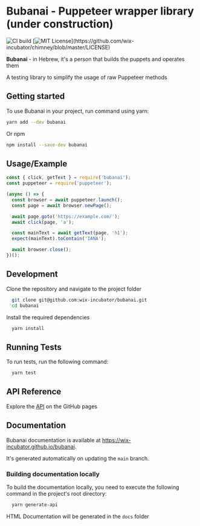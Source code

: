 # Bubanai - Puppeteer wrapper library (under construction)

![CI build](https://github.com/wix-incubator/bubanai/actions/workflows/main.yml/badge.svg)
[![MIT License](https://img.shields.io/apm/l/atomic-design-ui.svg?)](https://github.com/wix-incubator/chimney/blob/master/LICENSE)

**Bubanai** - in Hebrew, it's a person that builds the puppets and operates them

A testing library to simplify the usage of raw Puppeteer methods

## Getting started

To use Bubanai in your project, run command using yarn:

```bash
yarn add --dev bubanai
```

Or npm

```bash
npm install --save-dev bubanai
```

## Usage/Example

```js
const { click, getText } = require('bubanai');
const puppeteer = require('puppeteer');

(async () => {
  const browser = await puppeteer.launch();
  const page = await browser.newPage();

  await page.goto('https://example.com/');
  await click(page, 'a');

  const mainText = await getText(page, 'h1');
  expect(mainText).toContain('IANA');

  await browser.close();
})();

```

## Development

Clone the repository and navigate to the project folder

```bash
  git clone git@github.com:wix-incubator/bubanai.git
  cd bubanai
```

Install the required dependencies

```bash
  yarn install
```

## Running Tests

To run tests, run the following command:

```bash
  yarn test
```

## API Reference

Explore the [API](https://wix-incubator.github.io/bubanai/modules.html) on the GitHub pages

## Documentation

Bubanai documentation is available at https://wix-incubator.github.io/bubanai.

It's generated automatically on updating the `main` branch.

### Building documentation locally

To build the documentation locally, you need to execute the following command in the project's root directory:

```bash
  yarn generate-api
```

HTML Documentation will be generated in the `docs` folder
